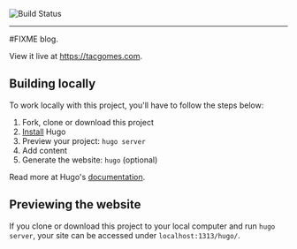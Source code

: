 ![Build Status](https://gitlab.com/tacgomes/blog/badges/master/pipeline.svg)

---

#FIXME blog.

View it live at <https://tacgomes.com>.

## Building locally

To work locally with this project, you'll have to follow the steps below:

1. Fork, clone or download this project
1. [Install][] Hugo
1. Preview your project: `hugo server`
1. Add content
1. Generate the website: `hugo` (optional)

Read more at Hugo's [documentation][].

## Previewing the website

If you clone or download this project to your local computer and run `hugo server`,
your site can be accessed under `localhost:1313/hugo/`.

[hugo]: https://gohugo.io
[install]: https://gohugo.io/overview/installing/
[documentation]: https://gohugo.io/overview/introduction/
